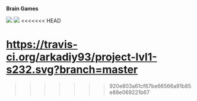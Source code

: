 <b>Brain Games</b>


<a href="https://codeclimate.com/github/codeclimate/codeclimate/maintainability"><img src="https://api.codeclimate.com/v1/badges/a99a88d28ad37a79dbf6/maintainability" /></a>
<a href="https://codeclimate.com/github/codeclimate/codeclimate/test_coverage"><img src="https://api.codeclimate.com/v1/badges/a99a88d28ad37a79dbf6/test_coverage" /></a>
<<<<<<< HEAD

https://travis-ci.org/arkadiy93/project-lvl1-s232.svg?branch=master
=======
>>>>>>> 920e803a61cf67be66566a91b85e88e069221b67
